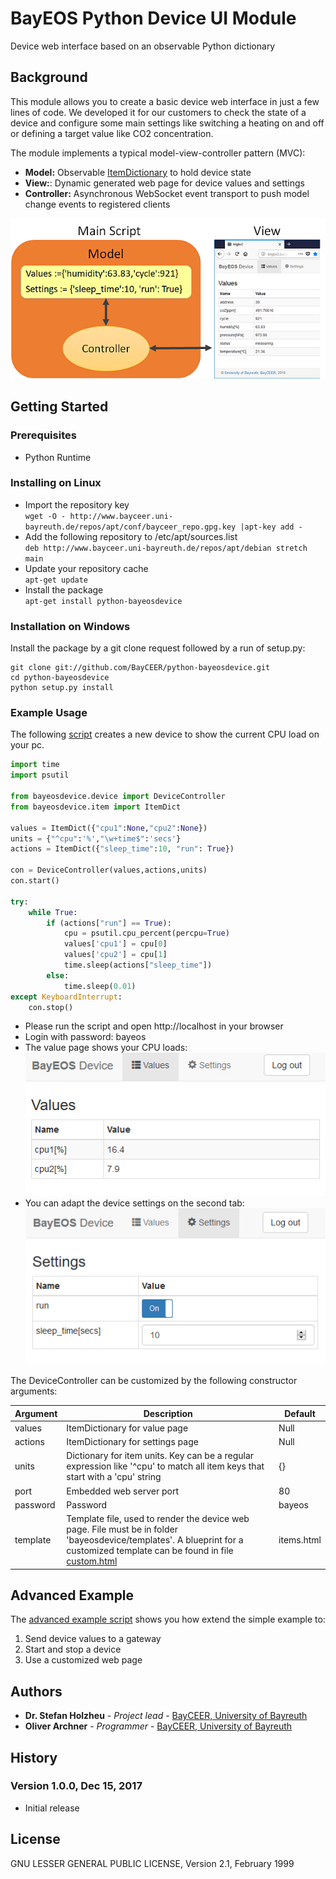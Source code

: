 # BayEOS Python Device UI Module
Device web interface based on an observable Python dictionary

## Background
This module allows you to create a basic device web interface in just a few lines of code.
We developed it for our customers to check the state of a device and configure some main settings like switching a heating on and off or defining a target value like CO2 concentration.  

The module implements a typical model-view-controller pattern (MVC):

  + **Model:** Observable [ItemDictionary](bayeosdevice/item.py) to hold device state
  + **View:**: Dynamic generated web page for device values and settings
  + **Controller:** Asynchronous WebSocket event transport to push model change events to registered clients 

![Model View Concept](docs/mvc.png)

## Getting Started
### Prerequisites
- Python Runtime

### Installing on Linux 
- Import the repository key  
`wget -O - http://www.bayceer.uni-bayreuth.de/repos/apt/conf/bayceer_repo.gpg.key |apt-key add -`
- Add the following repository to /etc/apt/sources.list  
`deb http://www.bayceer.uni-bayreuth.de/repos/apt/debian stretch main`
- Update your repository cache  
`apt-get update`
- Install the package  
`apt-get install python-bayeosdevice`

### Installation on Windows
Install the package by a git clone request followed by a run of setup.py:
``` 
git clone git://github.com/BayCEER/python-bayeosdevice.git
cd python-bayeosdevice
python setup.py install
```

### Example Usage 
The following [script](docs/cpudevice.py) creates a new device to show the current CPU load on your pc.
```python
import time
import psutil

from bayeosdevice.device import DeviceController
from bayeosdevice.item import ItemDict

values = ItemDict({"cpu1":None,"cpu2":None})  
units = {"^cpu":'%',"\w+time$":'secs'}      
actions = ItemDict({"sleep_time":10, "run": True})        

con = DeviceController(values,actions,units)
con.start()

try:
    while True:  
        if (actions["run"] == True):
            cpu = psutil.cpu_percent(percpu=True)        
            values['cpu1'] = cpu[0]                                 
            values['cpu2'] = cpu[1]                                 
            time.sleep(actions["sleep_time"])            
        else:
            time.sleep(0.01)     
except KeyboardInterrupt:
    con.stop()
```

- Please run the script and open http://localhost in your browser
- Login with password: bayeos
- The value page shows your CPU loads:  
![Values](docs/viewvalues.png)
- You can adapt the device settings on the second tab:  
![Settings](docs/viewsettings.png)

The DeviceController can be customized by the following constructor arguments:

Argument|Description|Default
--------|-----------|--------
values| ItemDictionary for value page| Null
actions|ItemDictionary for settings page| Null
units| Dictionary for item units. Key can be a regular expression like '^cpu' to match all item keys that start with a 'cpu' string| {}
port|Embedded web server port|80
password|Password|bayeos
template|Template file, used to render the device web page. File must be in folder 'bayeosdevice/templates'. A blueprint for a customized template can be found in file [custom.html](bayeosdevice/templates/custom.html)|items.html  

## Advanced Example
The [advanced example script](docs/cpudevice_a.py) shows you how extend the simple example to:
1. Send device values to a gateway 
2. Start and stop a device
3. Use a customized web page

## Authors 
* **Dr. Stefan Holzheu** - *Project lead* - [BayCEER, University of Bayreuth](https://www.bayceer.uni-bayreuth.de)
* **Oliver Archner** - *Programmer* - [BayCEER, University of Bayreuth](https://www.bayceer.uni-bayreuth.de)

## History
### Version 1.0.0, Dec 15, 2017
- Initial release
## License
GNU LESSER GENERAL PUBLIC LICENSE, Version 2.1, February 1999

